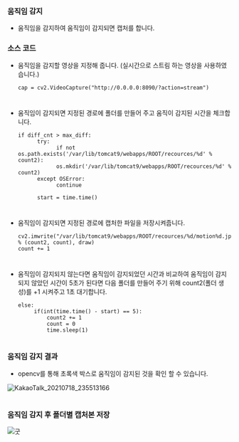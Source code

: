 ### 움직임 감지

+ 움직임을 감지하여 움직임이 감지되면 캡처를 합니다.

### 소스 코드

+ 움직임을 감지할 영상을 지정해 줍니다. (실시간으로 스트림 하는 영상을 사용하였습니다.)

      cap = cv2.VideoCapture("http://0.0.0.0:8090/?action=stream")
#

+ 움직임이 감지되면 지정된 경로에 폴더를 만들어 주고 움직이 감지된 시간을 체크합니다.

      if diff_cnt > max_diff:
            try:
                  if not os.path.exists('/var/lib/tomcat9/webapps/ROOT/recources/%d' % count2):
                  os.mkdir('/var/lib/tomcat9/webapps/ROOT/recources/%d' % count2)
            except OSError:
                  continue
          
            start = time.time()
#

+ 움직임이 감지되면 지정된 경로에 캡처한 파일을 저장시켜줍니다.

      cv2.imwrite("/var/lib/tomcat9/webapps/ROOT/recources/%d/motion%d.jpg" % (count2, count), draw)
      count += 1
#

+ 움직임이 감지되지 않는다면 움직임이 감지되었던 시간과 비교하여 움직임이 감지되지 않았던 시간이 5초가 된다면 다음 폴더를 만들어 주기 위해 count2(폴더 생성)를 +1 시켜주고 1초 대기합니다.

      else:
           if(int(time.time() - start) == 5):
               count2 += 1
               count = 0
               time.sleep(1)
#

### 움직임 감지 결과

+ opencv를 통해 초록색 박스로 움직임이 감지된 것을 확인 할 수 있습니다.

![KakaoTalk_20210718_235513166](https://user-images.githubusercontent.com/77609451/126071909-ecbe8fc0-f2a2-4aff-889f-727293e1094a.jpg)

#

### 움직임 감지 후 폴더별 캡처본 저장
![굿](https://user-images.githubusercontent.com/77609451/126673032-bea1d52b-0df5-467d-8204-2a109d77d751.PNG)
